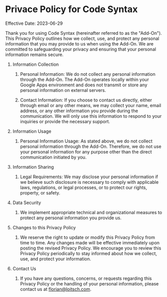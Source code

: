 # Privace Policy for Code Syntax

Effective Date: 2023-06-29

Thank you for using Code Syntax (hereinafter referred to as the "Add-On").
This Privacy Policy outlines how we collect, use, and protect any personal
information that you may provide to us when using the Add-On. We are
committed to safeguarding your privacy and ensuring that your personal
information remains secure.

1. Information Collection

    1. Personal Information: We do not collect any personal information
        through the Add-On. The Add-On operates locally within your Google
        Apps environment and does not transmit or store any personal
        information on external servers.

    2. Contact Information: If you choose to contact us directly, either
        through email or any other means, we may collect your name, email
        address, or any other information you provide during the communication.
        We will only use this information to respond to your inquiries or
        provide the necessary support.

2. Information Usage

    1. Personal Information Usage: As stated above, we do not collect personal
        information through the Add-On. Therefore, we do not use your personal
        information for any purpose other than the direct communication initiated
        by you.

3. Information Sharing

    1. Legal Requirements: We may disclose your personal information if we
        believe such disclosure is necessary to comply with applicable laws,
        regulations, or legal processes, or to protect our rights, property,
        or safety.

4. Data Security

    1. We implement appropriate technical and organizational measures to protect
        any personal information you provide us.

5. Changes to this Privacy Policy

    1. We reserve the right to update or modify this Privacy Policy from time
        to time. Any changes made will be effective immediately upon posting the
        revised Privacy Policy. We encourage you to review this Privacy Policy
        periodically to stay informed about how we collect, use, and protect your
        information.

6. Contact Us

    1. If you have any questions, concerns, or requests regarding this Privacy
        Policy or the handling of your personal information, please contact us
        at florian@loitsch.com.

